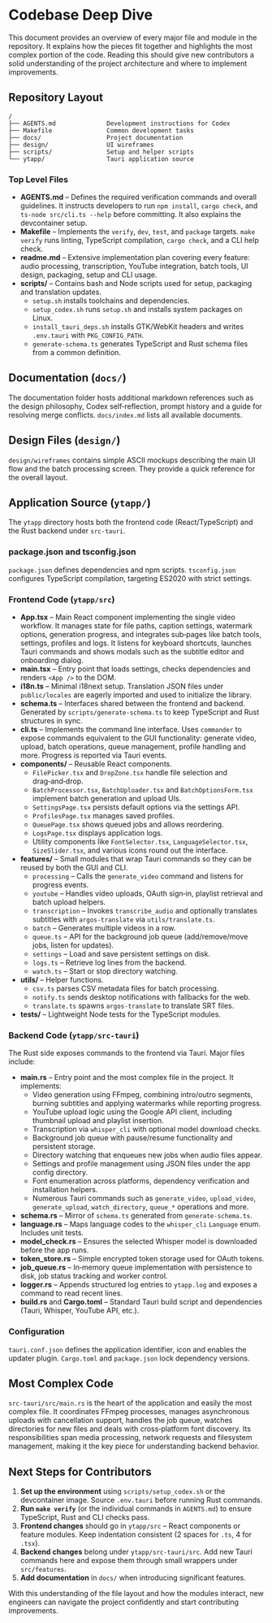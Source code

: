 # Codebase Deep Dive

This document provides an overview of every major file and module in the repository. It explains how the pieces fit together and highlights the most complex portion of the code. Reading this should give new contributors a solid understanding of the project architecture and where to implement improvements.

## Repository Layout

```
/
├── AGENTS.md              Development instructions for Codex
├── Makefile               Common development tasks
├── docs/                  Project documentation
├── design/                UI wireframes
├── scripts/               Setup and helper scripts
└── ytapp/                 Tauri application source
```

### Top Level Files

- **AGENTS.md** – Defines the required verification commands and overall guidelines. It instructs developers to run `npm install`, `cargo check`, and `ts-node src/cli.ts --help` before committing. It also explains the devcontainer setup.
- **Makefile** – Implements the `verify`, `dev`, `test`, and `package` targets. `make verify` runs linting, TypeScript compilation, `cargo check`, and a CLI help check.
- **readme.md** – Extensive implementation plan covering every feature: audio processing, transcription, YouTube integration, batch tools, UI design, packaging, setup and CLI usage.
- **scripts/** – Contains bash and Node scripts used for setup, packaging and translation updates.
  - `setup.sh` installs toolchains and dependencies.
  - `setup_codex.sh` runs `setup.sh` and installs system packages on Linux.
  - `install_tauri_deps.sh` installs GTK/WebKit headers and writes `.env.tauri` with `PKG_CONFIG_PATH`.
  - `generate-schema.ts` generates TypeScript and Rust schema files from a common definition.

## Documentation (`docs/`)

The documentation folder hosts additional markdown references such as the design philosophy, Codex self‑reflection, prompt history and a guide for resolving merge conflicts. `docs/index.md` lists all available documents.

## Design Files (`design/`)

`design/wireframes` contains simple ASCII mockups describing the main UI flow and the batch processing screen. They provide a quick reference for the overall layout.

## Application Source (`ytapp/`)

The `ytapp` directory hosts both the frontend code (React/TypeScript) and the Rust backend under `src-tauri`.

### package.json and tsconfig.json

`package.json` defines dependencies and npm scripts. `tsconfig.json` configures TypeScript compilation, targeting ES2020 with strict settings.

### Frontend Code (`ytapp/src`)

- **App.tsx** – Main React component implementing the single video workflow. It manages state for file paths, caption settings, watermark options, generation progress, and integrates sub‑pages like batch tools, settings, profiles and logs. It listens for keyboard shortcuts, launches Tauri commands and shows modals such as the subtitle editor and onboarding dialog.
- **main.tsx** – Entry point that loads settings, checks dependencies and renders `<App />` to the DOM.
- **i18n.ts** – Minimal i18next setup. Translation JSON files under `public/locales` are eagerly imported and used to initialize the library.
- **schema.ts** – Interfaces shared between the frontend and backend. Generated by `scripts/generate-schema.ts` to keep TypeScript and Rust structures in sync.
- **cli.ts** – Implements the command line interface. Uses `commander` to expose commands equivalent to the GUI functionality: generate video, upload, batch operations, queue management, profile handling and more. Progress is reported via Tauri events.
- **components/** – Reusable React components.
  - `FilePicker.tsx` and `DropZone.tsx` handle file selection and drag‑and‑drop.
  - `BatchProcessor.tsx`, `BatchUploader.tsx` and `BatchOptionsForm.tsx` implement batch generation and upload UIs.
  - `SettingsPage.tsx` persists default options via the settings API.
  - `ProfilesPage.tsx` manages saved profiles.
  - `QueuePage.tsx` shows queued jobs and allows reordering.
  - `LogsPage.tsx` displays application logs.
  - Utility components like `FontSelector.tsx`, `LanguageSelector.tsx`, `SizeSlider.tsx`, and various icons round out the interface.
- **features/** – Small modules that wrap Tauri commands so they can be reused by both the GUI and CLI.
  - `processing` – Calls the `generate_video` command and listens for progress events.
  - `youtube` – Handles video uploads, OAuth sign‑in, playlist retrieval and batch upload helpers.
  - `transcription` – Invokes `transcribe_audio` and optionally translates subtitles with `argos-translate` via `utils/translate.ts`.
  - `batch` – Generates multiple videos in a row.
  - `queue.ts` – API for the background job queue (add/remove/move jobs, listen for updates).
  - `settings` – Load and save persistent settings on disk.
  - `logs.ts` – Retrieve log lines from the backend.
  - `watch.ts` – Start or stop directory watching.
- **utils/** – Helper functions.
  - `csv.ts` parses CSV metadata files for batch processing.
  - `notify.ts` sends desktop notifications with fallbacks for the web.
  - `translate.ts` spawns `argos-translate` to translate SRT files.
- **tests/** – Lightweight Node tests for the TypeScript modules.

### Backend Code (`ytapp/src-tauri`)

The Rust side exposes commands to the frontend via Tauri. Major files include:

- **main.rs** – Entry point and the most complex file in the project. It implements:
  - Video generation using FFmpeg, combining intro/outro segments, burning subtitles and applying watermarks while reporting progress.
  - YouTube upload logic using the Google API client, including thumbnail upload and playlist insertion.
  - Transcription via `whisper_cli` with optional model download checks.
  - Background job queue with pause/resume functionality and persistent storage.
  - Directory watching that enqueues new jobs when audio files appear.
  - Settings and profile management using JSON files under the app config directory.
  - Font enumeration across platforms, dependency verification and installation helpers.
  - Numerous Tauri commands such as `generate_video`, `upload_video`, `generate_upload`, `watch_directory`, `queue_*` operations and more.
- **schema.rs** – Mirror of `schema.ts` generated from `generate-schema.ts`.
- **language.rs** – Maps language codes to the `whisper_cli` `Language` enum. Includes unit tests.
- **model_check.rs** – Ensures the selected Whisper model is downloaded before the app runs.
- **token_store.rs** – Simple encrypted token storage used for OAuth tokens.
- **job_queue.rs** – In‑memory queue implementation with persistence to disk, job status tracking and worker control.
- **logger.rs** – Appends structured log entries to `ytapp.log` and exposes a command to read recent lines.
- **build.rs** and **Cargo.toml** – Standard Tauri build script and dependencies (Tauri, Whisper, YouTube API, etc.).

### Configuration

`tauri.conf.json` defines the application identifier, icon and enables the updater plugin. `Cargo.toml` and `package.json` lock dependency versions.

## Most Complex Code

`src-tauri/src/main.rs` is the heart of the application and easily the most complex file. It coordinates FFmpeg processes, manages asynchronous uploads with cancellation support, handles the job queue, watches directories for new files and deals with cross‑platform font discovery. Its responsibilities span media processing, network requests and filesystem management, making it the key piece for understanding backend behavior.

## Next Steps for Contributors

1. **Set up the environment** using `scripts/setup_codex.sh` or the devcontainer image. Source `.env.tauri` before running Rust commands.
2. **Run `make verify`** (or the individual commands in `AGENTS.md`) to ensure TypeScript, Rust and CLI checks pass.
3. **Frontend changes** should go in `ytapp/src` – React components or feature modules. Keep indentation consistent (2 spaces for `.ts`, 4 for `.tsx`).
4. **Backend changes** belong under `ytapp/src-tauri/src`. Add new Tauri commands here and expose them through small wrappers under `src/features`.
5. **Add documentation** in `docs/` when introducing significant features.

With this understanding of the file layout and how the modules interact, new engineers can navigate the project confidently and start contributing improvements.
